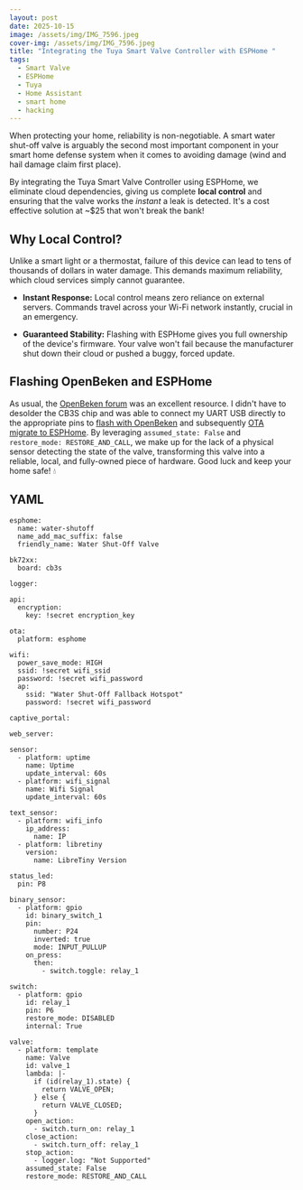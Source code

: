 ```yaml
---
layout: post
date: 2025-10-15
image: /assets/img/IMG_7596.jpeg
cover-img: /assets/img/IMG_7596.jpeg
title: "Integrating the Tuya Smart Valve Controller with ESPHome "
tags:
  - Smart Valve
  - ESPHome
  - Tuya
  - Home Assistant
  - smart home
  - hacking
---
```

When protecting your home, reliability is non-negotiable. A smart water shut-off valve is arguably the second most important component in your smart home defense system when it comes to avoiding damage (wind and hail damage claim first place).

By integrating the Tuya Smart Valve Controller using ESPHome, we eliminate cloud dependencies, giving us complete **local control** and ensuring that the valve works the _instant_ a leak is detected. It's a cost effective solution at ~$25 that won't break the bank!

## Why Local Control?

Unlike a smart light or a thermostat, failure of this device can lead to tens of thousands of dollars in water damage. This demands maximum reliability, which cloud services simply cannot guarantee.

*   **Instant Response:** Local control means zero reliance on external servers. Commands travel across your Wi-Fi network instantly, crucial in an emergency.
    
*   **Guaranteed Stability:** Flashing with ESPHome gives you full ownership of the device's firmware. Your valve won't fail because the manufacturer shut down their cloud or pushed a buggy, forced update.
    

## Flashing OpenBeken and ESPHome

As usual, the [OpenBeken forum](https://www.elektroda.com/news/news3945101.html) was an excellent resource. I didn't have to desolder the CB3S chip and was able to connect my UART USB directly to the appropriate pins to [flash with OpenBeken](https://community.home-assistant.io/t/detailed-guide-on-how-to-flash-the-new-tuya-beken-chips-with-openbk7231t/437276?page=9) and subsequently [OTA migrate to ESPHome](https://docs.libretiny.eu/docs/flashing/esphome/#migrating-from-esphome-to-openbeken). By leveraging `assumed_state: False` and `restore_mode: RESTORE_AND_CALL`, we make up for the lack of a physical sensor detecting the state of the valve, transforming this valve into a reliable, local, and fully-owned piece of hardware. Good luck and keep your home safe! 💧

## YAML

```
esphome:
  name: water-shutoff
  name_add_mac_suffix: false
  friendly_name: Water Shut-Off Valve

bk72xx:
  board: cb3s

logger:

api:
  encryption:
    key: !secret encryption_key

ota:
  platform: esphome

wifi:
  power_save_mode: HIGH
  ssid: !secret wifi_ssid
  password: !secret wifi_password
  ap:
    ssid: "Water Shut-Off Fallback Hotspot"
    password: !secret wifi_password

captive_portal:

web_server:

sensor:
  - platform: uptime
    name: Uptime
    update_interval: 60s
  - platform: wifi_signal
    name: Wifi Signal
    update_interval: 60s

text_sensor:
  - platform: wifi_info
    ip_address:
      name: IP
  - platform: libretiny
    version:
      name: LibreTiny Version

status_led:
  pin: P8

binary_sensor:
  - platform: gpio
    id: binary_switch_1
    pin:
      number: P24
      inverted: true
      mode: INPUT_PULLUP
    on_press:
      then:
        - switch.toggle: relay_1

switch:
  - platform: gpio
    id: relay_1
    pin: P6
    restore_mode: DISABLED
    internal: True

valve:
  - platform: template
    name: Valve
    id: valve_1
    lambda: |-
      if (id(relay_1).state) {
        return VALVE_OPEN;
      } else {
        return VALVE_CLOSED;
      }
    open_action:
      - switch.turn_on: relay_1
    close_action:
      - switch.turn_off: relay_1
    stop_action:
      - logger.log: "Not Supported"
    assumed_state: False
    restore_mode: RESTORE_AND_CALL
```
